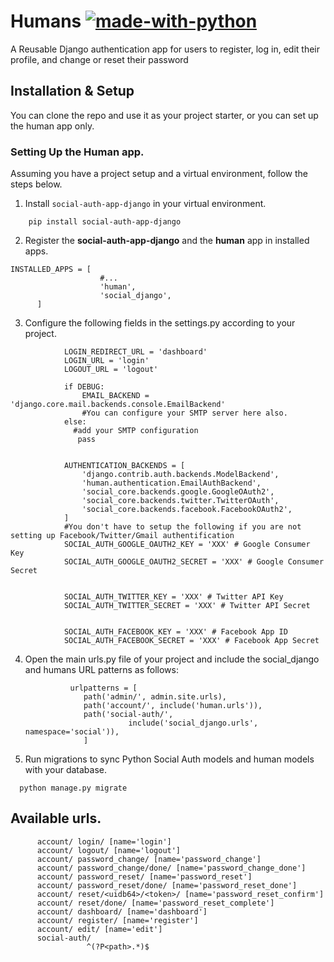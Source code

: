 # Humans [![made-with-python](https://img.shields.io/badge/Made%20with-Python-1f425f.svg)](https://www.python.org/)   

A Reusable Django authentication app for users to register, log in, edit their profile, and change or reset their password

## Installation & Setup
 You can clone the repo and use it as your project starter, or you can set up the human app only.
### Setting Up the Human app. 
Assuming you have a project setup and a virtual environment, follow the steps below. 
1. Install `social-auth-app-django` in your virtual environment.  
```
    pip install social-auth-app-django
```

2. Register the **social-auth-app-django** and the **human** app in installed apps.  
```
INSTALLED_APPS = [
                    #...
                    'human',  
                    'social_django',
      ] 
```
3. Configure the following fields in the settings.py according to your project.
```
            LOGIN_REDIRECT_URL = 'dashboard' 
            LOGIN_URL = 'login'
            LOGOUT_URL = 'logout'

            if DEBUG:
                EMAIL_BACKEND = 'django.core.mail.backends.console.EmailBackend'
                #You can configure your SMTP server here also.
            else:
              #add your SMTP configuration
               pass


            AUTHENTICATION_BACKENDS = [
                'django.contrib.auth.backends.ModelBackend',
                'human.authentication.EmailAuthBackend',
                'social_core.backends.google.GoogleOAuth2',
                'social_core.backends.twitter.TwitterOAuth',
                'social_core.backends.facebook.FacebookOAuth2',
            ]
            #You don't have to setup the following if you are not setting up Facebook/Twitter/Gmail authentification
            SOCIAL_AUTH_GOOGLE_OAUTH2_KEY = 'XXX' # Google Consumer Key
            SOCIAL_AUTH_GOOGLE_OAUTH2_SECRET = 'XXX' # Google Consumer Secret


            SOCIAL_AUTH_TWITTER_KEY = 'XXX' # Twitter API Key
            SOCIAL_AUTH_TWITTER_SECRET = 'XXX' # Twitter API Secret


            SOCIAL_AUTH_FACEBOOK_KEY = 'XXX' # Facebook App ID
            SOCIAL_AUTH_FACEBOOK_SECRET = 'XXX' # Facebook App Secret
``` 
4. Open the main urls.py file of your project and include the social_django and humans URL patterns as
   follows:  
   ```
             urlpatterns = [
                path('admin/', admin.site.urls),
                path('account/', include('human.urls')),
                path('social-auth/',
                          include('social_django.urls', namespace='social')),
                ]  
   ```             


5. Run migrations to sync Python Social Auth models and human models with your database.  
```
  python manage.py migrate 
```
## Available urls. 
```
      account/ login/ [name='login']
      account/ logout/ [name='logout']
      account/ password_change/ [name='password_change']
      account/ password_change/done/ [name='password_change_done']
      account/ password_reset/ [name='password_reset']
      account/ password_reset/done/ [name='password_reset_done']
      account/ reset/<uidb64>/<token>/ [name='password_reset_confirm']
      account/ reset/done/ [name='password_reset_complete']
      account/ dashboard/ [name='dashboard']
      account/ register/ [name='register']
      account/ edit/ [name='edit']
      social-auth/
                 ^(?P<path>.*)$ 
```
